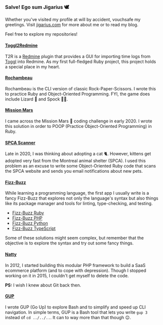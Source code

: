 ### Salve! Ego sum Jigarius 🕊

Whether you've visited my profile at will by accident, vouchsafe my greetings.
Visit [jigarius.com](https://jigarius.com/) for more about me or to read my blog.

Feel free to explore my repositories!

#### [Toggl2Redmine](https://github.com/jigarius/toggl2redmine)

T2R is a [Redmine](https://redmine.org/) plugin that provides a GUI for
importing time logs from [Toggl](https://toggl.com/) into Redmine. As my first
full-fledged Ruby project, this project holds a special place in my heart.

#### [Rochambeau](https://github.com/jigarius/rochambeau)

Rochambeau is the CLI version of classic Rock-Paper-Scissors. I wrote this
to practice Ruby and Object-Oriented Programming. FYI, the game does include
Lizard 🦎 and Spock 🖖🏽.

#### [Mission Mars](https://github.com/jigarius/mission-mars)

I came across the Mission Mars 👾 coding challenge in early 2020. I wrote this
solution in order to POOP (Practice Object-Oriented Programming) in Ruby.

#### [SPCA Scanner](https://github.com/jigarius/spca-scanner)

Late in 2020, I was thinking about adopting a cat 🐈. However, kittens get
adopted very fast from the Montreal animal shelter (SPCA). I used this problem
as an excuse to write some Object-Oriented Ruby code that scans the SPCA
website and sends you email notifications about new pets. 

#### [Fizz-Buzz](https://github.com/jigarius?tab=repositories&q=fizz-buzz)

While learning a programming language, the first app I usually write is a
fancy Fizz-Buzz that explores not only the language's syntax but also things
like its package manager and tools for linting, type-checking, and testing.

  * [Fizz-Buzz Ruby](https://github.com/jigarius/fizz-buzz-ruby)
  * [Fizz-Buzz PHP](https://github.com/jigarius/fizz-buzz-php)
  * [Fizz-Buzz Python](https://github.com/jigarius/fizz-buzz-python)
  * [Fizz-Buzz TypeScript](https://github.com/jigarius/fizz-buzz-typescript)

Some of these solutions might seem complex, but remember that the objective is
to explore the syntax and try out some fancy things.

#### [Natty](https://github.com/jigarius/natty)

In 2012, I started building this modular PHP framework to  build a
SaaS ecommerce platform (and to cope with depression). Though I stopped
working on it in 2015, I couldn't get myself to delete the code.

**PS:** I wish I knew about Git back then.

#### [GUP](https://github.com/jigarius/gup)

I wrote GUP (Go Up) to explore Bash and to simplify and speed up CLI navigation.
In simple terms, GUP is a Bash tool that lets you write `gup 3` instead of
`cd ../../..`. It can to way more than that though 😉.
